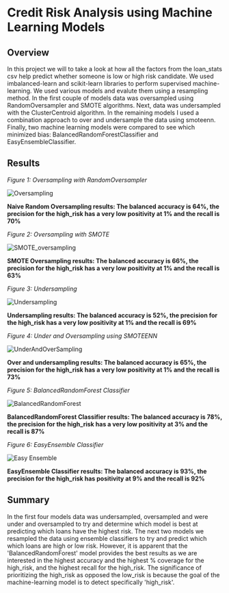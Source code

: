 # Credit Risk Analysis using Machine Learning Models

## Overview

In this project we will to take a look at how all the factors from the loan_stats csv help predict whether someone is low or high risk candidate. We used imbalanced-learn and scikit-learn libraries to perform supervised machine-learning. We used various models and evalute them using a resampling method. In the first couple of models data was oversampled using RandomOversampler and SMOTE algorithms. Next, data was undersampled with the ClusterCentroid algorithm. In the remaining models I used a combination approach to over and undersample the data using smoteenn. Finally, two machine learning models were compared to see which minimized bias: BalancedRandomForestClassifier and EasyEnsembleClassifier.

## Results

*Figure 1: Oversampling with RandomOversampler*

![Oversampling](https://user-images.githubusercontent.com/102441140/183497610-6ed5a1ba-1395-49ee-af0a-552342ecd97a.png)

**Naive Random Oversampling results: The balanced accuracy is 64%, the precision for the high_risk has a very low positivity at 1% and the recall is 70%**

*Figure 2: Oversampling with SMOTE*

![SMOTE_oversampling](https://user-images.githubusercontent.com/102441140/183497732-930f9768-a438-440e-ba57-37f2bd6c30e3.png)

**SMOTE Oversampling results: The balanced accuracy is 66%, the precision for the high_risk has a very low positivity at 1% and the recall is 63%**

*Figure 3: Undersampling*

![Undersampling](https://user-images.githubusercontent.com/102441140/183497860-dadeeced-29a1-4138-a18b-0008fdc91a32.png)

**Undersampling results: The balanced accuracy is 52%, the precision for the high_risk has a very low positivity at 1% and the recall is 69%**

*Figure 4: Under and Oversampling using SMOTEENN*

![UnderAndOverSampling](https://user-images.githubusercontent.com/102441140/183497952-32f22fa5-f0d5-4334-88a5-1737904169b6.png)

**Over and undersampling results: The balanced accuracy is 65%, the precision for the high_risk has a very low positivity at 1% and the recall is 73%**

*Figure 5: BalancedRandomForest Classifier*

![BalancedRandomForest](https://user-images.githubusercontent.com/102441140/183498065-4acc1ca1-40ea-41da-83f9-c6a75445c446.png)

**BalancedRandomForest Classifier results: The balanced accuracy is 78%, the precision for the high_risk has a very low positivity at 3% and the recall is 87%**

*Figure 6: EasyEnsemble Classifier*

![Easy Ensemble](https://user-images.githubusercontent.com/102441140/183498270-decda663-4f5b-4539-b83f-e3109c88e0fe.png)

**EasyEnsemble Classifier results: The balanced accuracy is 93%, the precision for the high_risk has positivity at 9% and the recall is 92%**

## Summary

In the first four models data was undersampled, oversampled and were under and oversampled to try and determine which model is best at predicting which loans have the highest risk. The next two models we resampled the data using ensemble classifiers to try and predict which which loans are high or low risk. However, it is apparent that the 'BalancedRandomForest' model provides the best results as we are interested in the highest accuracy and the highest % coverage for the high_risk, and the highest recall for the high_risk. The significance of prioritizing the high_risk as opposed the low_risk is because the goal of the machine-learning model is to detect specifically 'high_risk'.
